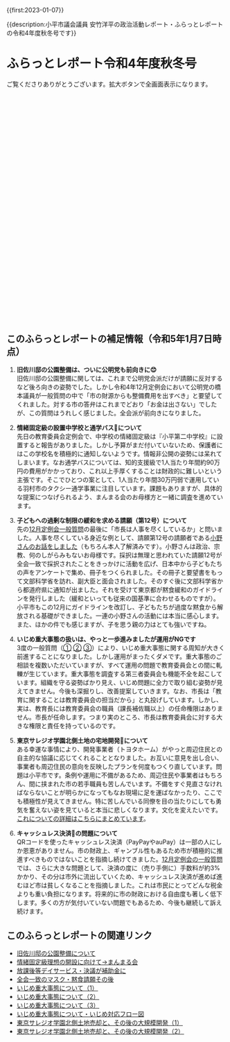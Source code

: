 {{first:2023-01-07}}

{{description:小平市議会議員 安竹洋平の政治活動レポート・ふらっとレポートの令和4年度秋冬号です}}


# ふらっとレポート令和4年度秋冬号

ご覧くださりありがとうございます。拡大ボタンで全画面表示になります。

<div id="adobe-dc-view" style="height: 500px; width: 100%; margin-bottom:3rem;"></div>
<script src="https://documentcloud.adobe.com/view-sdk/viewer.js" defer></script>
<script type="text/javascript">
    const previewConfig = {
        embedMode: "SIZED_CONTAINER",
        defaultViewMode: "TWO_COLUMN",
        showDownloadPDF: true
    }
	document.addEventListener("adobe_dc_view_sdk.ready", function(){ 
        url="./pdfs/flat-report-r4dfw.pdf";
        const adobeDCView = new AdobeDC.View({clientId: "897dee58a3dd4a01b1de491cc8e563c3", locale: "ja-JP"});
        const fileName = (url.match(/^(?:[^:\/?#]+:)?(?:\/\/[^\/?#]*)?(?:([^?#]*\/)([^\/?#]*))?(\?[^#]*)?(?:#.*)?$/) ?? [])[2];
        adobeDCView.previewFile({
			content:{location:  {url: url}},
			metaData:{fileName: fileName}
		}, previewConfig);
	});
</script>

## このふらっとレポートの補足情報（令和5年1月7日時点）

1. **旧佐川邸の公園整備は、ついに公明党も前向きに😊**  
旧佐川邸の公園整備に関しては、これまで公明党会派だけが請願に反対するなど後ろ向きの姿勢でした。しかし令和4年12月定例会において公明党の橋本議員が一般質問の中で「市の財源からも整備費用を出すべき」と要望してくれました。対する市の答弁はこれまでどおり「お金は出さない」でしたが、この質問はうれしく感じました。全会派が前向きになりました。

1. **情緒固定級の設置中学校と通学バス🚌について**  
先日の教育委員会定例会で、中学校の情緒固定級は『小平第二中学校』に設置すると報告がありました。しかし予算がまだ付いていないため、保護者にはこの学校名を積極的に通知しないようです。情報非公開の姿勢には呆れてしまいます。なお通学バスについては、知的支援級で1人当たり年間約90万円の費用がかかっており、これ以上手厚くすることは財政的に難しいという主張です。そこでひとつの案として、1人当たり年間30万円弱で運用している羽村市のタクシー通学事業に注目しています。課題もありますが、具体的な提案につなげられるよう、まんまる会のお母様方と一緒に調査を進めています。

1. **子どもへの過剰な制限の緩和を求める請願（第12号）について**  
先の[12月定例会一般質問](https://yasutakeyohei.com/books/yasutake/ippan/r4/12-gatu/1-simin-machizukuri-jourei.html)の最後に「市長は人事を尽くしているか」と問いました。人事を尽くしている身近な例として、請願第12号の請願者である[小野さんのお話をしました](https://yasutakeyohei.com/books/yasutake/ippan/r4/12-gatu/1-simin-machizukuri-jourei.html#%E4%BA%BA%E4%BA%8B%E3%82%92%E5%B0%BD%E3%81%8F%E3%81%99%E3%81%93%E3%81%A8%E3%81%A7%E5%A4%A7%E3%81%8D%E3%81%8F%E7%8A%B6%E6%B3%81%E3%82%92%E5%8B%95%E3%81%8B%E3%81%97%E3%81%A6%E3%81%84%E3%82%8B%E5%B0%8F%E5%B9%B3%E5%B8%82%E6%B0%91%E3%81%AE%E4%BA%8B%E4%BE%8B%E3%82%92%E7%B4%B9%E4%BB%8B%E3%81%99%E3%82%8B)（もちろん本人了解済みです）。小野さんは政治、宗教、何のしがらみもないお母様です。採択は無理と思われていた請願12号が全会一致で採択されたことをきっかけに活動を広げ、日本中から子どもたちの声をアンケートで集め、冊子をつくられました。その冊子と要望書をもって文部科学省を訪れ、副大臣と面会されました。そのすぐ後に文部科学省から都道府県に通知が出ました。それを受けて東京都が黙食緩和のガイドラインを発行しました（緩和といっても従来の国基準に合わせるものですが）。小平市もこの12月にガイドラインを改訂し、子どもたちが過度な黙食から解放される基礎ができました。一連の小野さんの活動には本当に感心します。また、ほかの件でも感じますが、子を思う親の力はとても強いですね。

1. **いじめ重大事態の扱いは、やっと一歩進みましたが運用がNGです**  
3度の一般質問（[①](https://yasutakeyohei.com/books/yasutake/ippan/r4/3-gatu/2-ijime-taiou-minaosi.html) [②](https://yasutakeyohei.com/books/yasutake/ippan/r4/6-gatu/1-judai-jitai-kodomo-chusin.html) [③](https://yasutakeyohei.com/books/yasutake/ippan/r4/9-gatu/1-judai-hitai-kyogi-toben.html)）により、いじめ重大事態に関する周知が大きく前進することになりました。しかし運用がまったくダメです。重大事態のご相談を複数いただいていますが、すべて運用の問題で教育委員会との間に軋轢が生じています。重大事態を調査する第三者委員会も機能不全を起こしています。組織を守る姿勢ばかり見え、いじめ問題に全力で取り組む姿勢が見えてきません。今後も深掘りし、改善提案していきます。なお、市長は「教育に関することは教育委員会の担当だから」と丸投げしています。しかし、実は、教育長には教育委員会の職員（課長補佐職以上）の任命権限はありません。市長が任命します。つまり実のところ、市長は教育委員会に対する大きな権限と責任を持っているのです。

1. **東京サレジオ学園北側土地の宅地開発👷について**  
ある幸運な事情により、開発事業者（トヨタホーム）がやっと周辺住民との自主的な協議に応じてくれることとなりました。お互いに意見を出し合い、事業者も周辺住民の意向を反映したプランを何度もつくり直しています。問題は小平市です。条例や運用に不備があるため、周辺住民や事業者はもちろん、間に挟まれた市の若手職員も苦しんでいます。不備をすぐ見直さなければならないことが明らかになってもなお現場に足を運ばなかったり、ここでも積極性が見えてきません。特に苦しんでいる同僚を目の当たりにしても勇気を奮えない姿を見ていると本当に悲しくなります。文化を変えたいです。[これについての詳細はこちらにまとめています](https://yasutakeyohei.com/books/yasutake/ippan/r4/12-gatu/1-simin-machizukuri-jourei.html)。

1. **キャッシュレス決済💸の問題について**  
QRコードを使ったキャッシュレス決済（PayPayやauPay）は一部の人にしか恩恵がありません。市の財政上、ギャンブル性もあるため市が積極的に推進すべきものではないことを指摘し続けてきました。[12月定例会の一般質問](https://yasutakeyohei.com/books/yasutake/ippan/r4/12-gatu/2-stop-cashless-jirihin.html)では、さらに大きな問題として、決済の度に（売り手側に）手数料が約3%かかり、その分は市外に流出していくため、キャッシュレス決済が進めば進むほど市は貧しくなることを指摘しました。これは市民にとってどんな税金よりも重い負担になります。将来的に市の財政における自由度も著しく低下します。多くの方が気付いていない問題でもあるため、今後も継続して訴え続けます。

## このふらっとレポートの関連リンク

- [旧佐川邸の公園整備について](https://sagawa-aiki-park.com/keii-2/)
- [情緒固定級理想の開設に向けて→まんまる会](https://misaki2893.wixsite.com/manmaru1)
- [放課後等デイサービス・決議が補助金に](https://yasutakeyohei.com/books/reiwa3/20210907_teireikai/giin-gian-41.html)
- [全会一致のマスク・黙食請願その後](https://www.kodaira-kodomo.com/)
- [いじめ重大事態について（1）](https://yasutakeyohei.com/books/yasutake/ippan/r4/3-gatu/2-ijime-taiou-minaosi.html)
- [いじめ重大事態について（2）](https://yasutakeyohei.com/books/yasutake/ippan/r4/6-gatu/1-judai-jitai-kodomo-chusin.html)
- [いじめ重大事態について（3）](https://yasutakeyohei.com/books/yasutake/ippan/r4/9-gatu/1-judai-hitai-kyogi-toben.html)
- [いじめ重大事態について・いじめ対応フロー図](https://yasutakeyohei.com/books/yasutake/sonota/ijime/ijime-judai-jitai-flow.html)
- [東京サレジオ学園北側土地売却と、その後の大規模開発（1）](https://yasutakeyohei.com/books/yasutake/ippan/r4/9-gatu/2-tokyo-saresio-kaihatu.html)
- [東京サレジオ学園北側土地売却と、その後の大規模開発（2）](https://yasutakeyohei.com/books/yasutake/ippan/r4/12-gatu/1-simin-machizukuri-jourei.html)